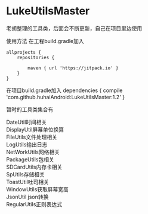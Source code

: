 # LukeUtilsMaster
老胡整理的工具类，后面会不断更新，自己在项目里边使用

使用方法
在工程build.gradle加入

	allprojects {
		repositories {

			maven { url 'https://jitpack.io' }
		}
	}

在项目build.gradle加入
dependencies {
	        compile 'com.github.huhaiAndroid:LukeUtilsMaster:1.2'
	}

暂时的工具类集合有

DateUtil时间相关<br /> 
DisplayUtil屏幕单位换算<br /> 
FileUtils文件处理相关<br /> 
LogUtils输出日志<br /> 
NetWorkUtils网络相关<br /> 
PackageUtils包相关<br /> 
SDCardUtils内存卡相关<br /> 
SpUtils存储相关<br /> 
ToastUtil吐司相关<br /> 
WindowUtils获取屏幕宽高<br /> 
JsonUtil json转换<br /> 
RegularUtils正则表达式<br /> 
